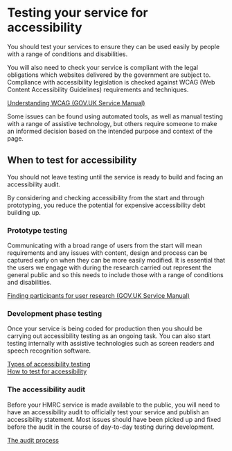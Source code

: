 # Testing your service for accessibility

You should test your services to ensure they can be used easily by people with a range of conditions and disabilities.

You will also need to check your service is compliant with the legal obligations which websites delivered by the government are subject to. Compliance with accessibility legislation is checked against WCAG (Web Content Accessibility Guidelines) requirements and techniques.

[Understanding WCAG (GOV.UK Service Manual)](https://www.gov.uk/service-manual/helping-people-to-use-your-service/understanding-wcag)

Some issues can be found using automated tools, as well as manual testing with a range of assistive technology, but others require someone to make an informed decision based on the intended purpose and context of the page.

## When to test for accessibility

You should not leave testing until the service is ready to build and facing an accessibility audit.

By considering and checking accessibility from the start and through prototyping, you reduce the potential for expensive accessibility debt building up.

### Prototype testing

Communicating with a broad range of users from the start will mean requirements and any issues with content, design and process can be captured early on when they can be more easily modified. It is essential that the users we engage with during the research carried out represent the general public and so this needs to include those with a range of conditions and disabilities.

[Finding participants for user research (GOV.UK Service Manual)](https://www.gov.uk/service-manual/user-research/find-user-research-participants)

### Development phase testing

Once your service is being coded for production then you should be carrying out accessibility testing as an ongoing task. You can also start testing internally with assistive technologies such as screen readers and speech recognition software.

[Types of accessibility testing](types-of-accessibility-testing.md)  
[How to test for accessibility](how-to-test-for-accessibility.md)

### The accessibility audit

Before your HMRC service is made available to the public, you will need to have an accessibility audit to officially test your service and publish an accessibility statement. Most issues should have been picked up and fixed before the audit in the course of day-to-day testing during development.

[The audit process](request-an-accessibility-audit.md)
